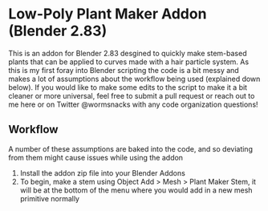 # Low-Poly Plant Maker Addon (Blender 2.83)

This is an addon for Blender 2.83 desgined to quickly make stem-based plants that can be applied to curves made with a hair particle system. As this is my first foray into Blender scripting the code is a bit messy and makes a lot of assumptions about the workflow being used (explained down below). If you would like to make some edits to the script to make it a bit cleaner or more universal, feel free to submit a pull request or reach out to me here or on Twitter @wormsnacks with any code organization questions!

## Workflow
A number of these assumptions are baked into the code, and so deviating from them might cause issues while using the addon

1. Install the addon zip file into your Blender Addons
2. To begin, make a stem using Object Add > Mesh > Plant Maker Stem, it will be at the bottom of the menu where you would add in a new mesh primitive normally
